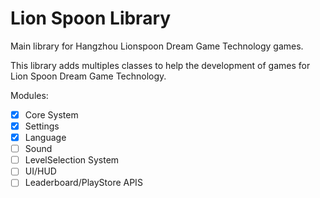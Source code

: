 # Lion Spoon Library
Main library for Hangzhou Lionspoon Dream Game Technology games.

This library adds multiples classes to help the development of games for Lion Spoon Dream Game Technology.

Modules:
- [X] Core System
- [X] Settings
- [X] Language
- [ ] Sound
- [ ] LevelSelection System
- [ ] UI/HUD
- [ ] Leaderboard/PlayStore APIS
